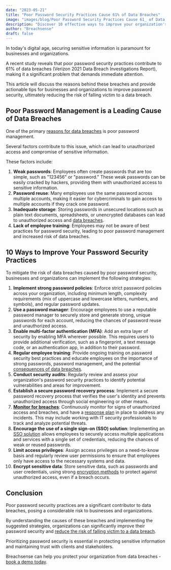 ```yaml
---
date: "2023-05-21"
title: "Poor Password Security Practices Cause 61% of Data Breaches"
image: "images/blog/Poor Password Security Practices Cause 61_ of Data Breaches.png"
description: "Discover 10 effective ways to improve your organization's password security and reduce the risk of data breaches."
author: "Breachsense"
draft: false
---
```

In today's digital age, securing sensitive information is paramount for businesses and organizations. 

A recent study reveals that poor password security practices contribute to 61% of data breaches (Verizon 2021 Data Breach Investigations Report), making it a significant problem that demands immediate attention. 

This article will discuss the reasons behind these breaches and provide actionable tips for businesses and organizations to improve password security, ultimately reducing the risk of falling victim to a data breach.
## Poor Password Management is a Leading Cause of Data Breaches
One of the primary [reasons for data breaches](https://www.breachsense.com/blog/data-breach-causes/) is poor password management. 

Several factors contribute to this issue, which can lead to unauthorized access and compromise of sensitive information. 

These factors include:

1. **Weak passwords**: Employees often create passwords that are too simple, such as "123456" or "password." These weak passwords can be easily cracked by hackers, providing them with unauthorized access to sensitive information.
2. **Password reuse**: Many employees use the same password across multiple accounts, making it easier for cybercriminals to gain access to multiple accounts if they crack one password.
3. **Inadequate storage**: Storing passwords in unsecured locations such as plain text documents, spreadsheets, or unencrypted databases can lead to unauthorized access and [data breaches](https://www.breachsense.com/).
4. **Lack of employee training**: Employees may not be aware of best practices for password security, leading to poor password management and increased risk of data breaches.
## 10 Ways to Improve Your Password Security Practices
To mitigate the risk of data breaches caused by poor password security, businesses and organizations can implement the following strategies:

1. **Implement strong password policies**: Enforce strict password policies across your organization, including minimum length, complexity requirements (mix of uppercase and lowercase letters, numbers, and symbols), and regular password updates.
2. **Use a password manager**: Encourage employees to use a reputable password manager to securely store and generate strong, unique passwords for each account, reducing the chances of password reuse and unauthorized access.
3. **Enable multi-factor authentication (MFA)**: Add an extra layer of security by enabling MFA wherever possible. This requires users to provide additional verification, such as a fingerprint, a text message code, or an authentication app, in addition to their password.
4. **Regular employee training**: Provide ongoing training on password security best practices and educate employees on the importance of strong passwords, password management, and the potential [consequences of data breaches](https://www.breachsense.com/blog/small-business-data-breach-consequences/).
5. **Conduct security audits**: Regularly review and assess your organization's password security practices to identify potential vulnerabilities and areas for improvement.
6. **Establish a secure password recovery process**: Implement a secure password recovery process that verifies the user's identity and prevents unauthorized access through social engineering or other means.
7. **[Monitor for breaches](https://www.breachsense.com/dark-web-monitoring/)**: Continuously monitor for signs of unauthorized access and breaches, and have a [response plan](https://www.breachsense.com/blog/data-breach-response-plan/) in place to address any incidents. This may include working with IT security professionals to track and analyze potential threats.
8. **Encourage the use of a single sign-on (SSO) solution**: Implementing an [SSO solution](https://www.onelogin.com/learn/how-single-sign-on-works) allows employees to securely access multiple applications and services with a single set of credentials, reducing the chances of weak or reused passwords.
9. **Limit access privileges**: Assign access privileges on a need-to-know basis and regularly review user permissions to ensure that employees only have access to the necessary systems and data.
10. **Encrypt sensitive data**: Store sensitive data, such as passwords and user credentials, using strong [encryption methods](https://ico.org.uk/for-organisations/guide-to-data-protection/guide-to-the-general-data-protection-regulation-gdpr/encryption/what-types-of-encryption-are-there/) to protect against unauthorized access, even if a breach occurs.
## Conclusion
Poor password security practices are a significant contributor to data breaches, posing a considerable risk to businesses and organizations. 

By understanding the causes of these breaches and implementing the suggested strategies, organizations can significantly improve their password security and [reduce the risk of falling victim to a data breach](https://www.breachsense.com/blog/prevent-data-breach/). 

Prioritizing password security is essential in protecting sensitive information and maintaining trust with clients and stakeholders.

Breachsense can help you protect your organization from data breaches - [book a demo today](https://www.breachsense.com/book-demo/). 

